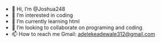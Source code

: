 - 👋 Hi, I’m @Joshua248
- 👀 I’m interested in coding
- 🌱 I’m currently learning html
- 💞️ I’m looking to collaborate on programing and coding
- 📫 How to reach me Gmail: adelekeadewale312@gmail.com

<!---
Joshua248/Joshua248 is a ✨ special ✨ repository because its `README.md` (this file) appears on your GitHub profile.
You can click the Preview link to take a look at your changes.
--->

